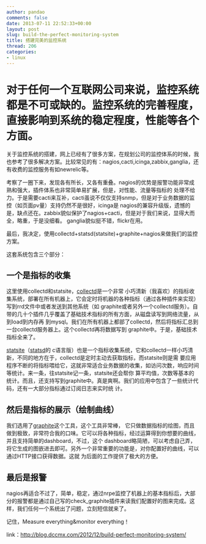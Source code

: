 ```yaml
---
author: pandao
comments: false
date: 2013-07-11 22:52:33+00:00
layout: post
slug: build-the-perfect-monitoring-system
title: 搭建完美的监控系统
thread: 206
categories:
- linux
---
```





# 对于任何一个互联网公司来说，监控系统都是不可或缺的。监控系统的完善程度，直接影响到系统的稳定程度，性能等各个方面。


关于监控系统的搭建，网上已经有了很多方案，在规划公司的监控体系的时候，我也参考了很多解决方案。比较常见的有：nagios,cacti,icinga,zabbix,ganglia，还有收费的监控服务有如newrelic等。

考察了一圈下来，发现各有所长，又各有重叠。nagios的优势是报警功能非常成熟和强大，插件体系也非常简单易扩展，但是，对性能、流量等指标的 处理不给力。于是需要cacti来互补，cacti虽说不仅仅支持snmp，但是对于业务数据的监控（如页面pv量）支持仍然不是很好，icinga是 nagios的兼容升级版，遗憾的是，缺点还在。zabbix貌似保护了nagios+cacti，但是对于我们来说，显得大而全，略重，于是没细看。 ganglia貌似挺不错，flickr在用。

最后，我决定，使用collectd+statsd(statsite)+graphite+nagios来做我们的监控方案。

这套系统包含三个部分：


## 一个是指标的收集


这里使用collectd和statsite，[collectd](http://collectd.org/)是一个非常 小巧清新（我喜欢）的指标收集系统，部署在所有机器上，它会定时将机器的各种指标（通过各种插件来实现）写到rrd文件中或者发送到其他系统（如 graphite或者另外一个collectd服务）。自带的几十个插件几乎覆盖了基础技术指标的所有方面，从磁盘读写到网络流量，从到load到内存再 到mysql。我们在所有机器上都部了collectd，然后将指标汇总到一台collectd服务器上。这个collectd再将数据写到 graphite中。于是，基础技术指标全来了。

[statsite](http://github.com/armon/statsite)（[statsd](http://github.com/etsy/stats)的 c语言版）也是一个指标收集系统，它和collectd一样小巧清新，不同的地方在于，collectd是定时主动去获取指标，而statsite则是需 要应用程序不断的将指标喂给它，这就非常适合业务数据的收集，如访问次数，响应时间等统计。来一条，往statsite记一条，statsite还会帮你 算平均值，次数等基本的统计。而且，还支持写到graphite中。真是爽啊。我们的应用中包含了一些统计代码，还有一大部分指标通过订阅日志来实时统 计。


## 然后是指标的展示（绘制曲线）


我们选用了[graphite](http://graphite.wikidot.com/)这个工具，这个工具非常棒， 它只做数据指标的绘图，而且做到极致，非常符合我的口味。它可以将各种指标，经过运算得到你想要的曲线，并且支持简单的dashboard，不过，这个 dashboard略简陋，可以考虑自己弄，将它生成的图嵌进去即可。另外一个非常重要的功能是，对你配置好的曲线，可以通过HTTP接口获得数据。这就 为后面的工作提供了极大的方便。


## 最后是报警


nagios再适合不过了，简单，稳定，通过nrpe监控了机器上的基本指标后，大部分的报警都是通过自己写的check_graphite插件来读我们配置好的图来完成。这样，我们任何一个系统出了问题，立刻短信就来了。

记住，Measure everything&monitor everything！

link：http://blog.dccmx.com/2012/12/build-perfect-monitoring-system/


